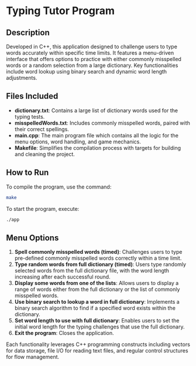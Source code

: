 # Typing Tutor Program

## Description
Developed in C++, this application designed to challenge users to type words accurately within specific time limits. It features a menu-driven interface that offers options to practice with either commonly misspelled words or a random selection from a large dictionary. Key functionalities include word lookup using binary search and dynamic word length adjustments.

## Files Included
- **dictionary.txt**: Contains a large list of dictionary words used for the typing tests.
- **misspelledWords.txt**: Includes commonly misspelled words, paired with their correct spellings.
- **main.cpp**: The main program file which contains all the logic for the menu options, word handling, and game mechanics.
- **Makefile**: Simplifies the compilation process with targets for building and cleaning the project.

## How to Run
To compile the program, use the command:
```bash
make
```
To start the program, execute:
```bash
./app
```
## Menu Options
1. **Spell commonly misspelled words (timed)**: Challenges users to type pre-defined commonly misspelled words correctly within a time limit.
2. **Type random words from full dictionary (timed)**: Users type randomly selected words from the full dictionary file, with the word length increasing after each successful round.
3. **Display some words from one of the lists**: Allows users to display a range of words either from the full dictionary or the list of commonly misspelled words.
4. **Use binary search to lookup a word in full dictionary**: Implements a binary search algorithm to find if a specified word exists within the dictionary.
5. **Set word length to use with full dictionary**: Enables users to set the initial word length for the typing challenges that use the full dictionary.
6. **Exit the program**: Closes the application.

Each functionality leverages C++ programming constructs including vectors for data storage, file I/O for reading text files, and regular control structures for flow management.
